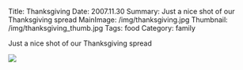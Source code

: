 Title: Thanksgiving
Date: 2007.11.30
Summary: Just a nice shot of our Thanksgiving spread
MainImage: /img/thanksgiving.jpg
Thumbnail: /img/thanksgiving_thumb.jpg
Tags: food
Category: family

Just a nice shot of our Thanksgiving spread

<p><img src="/img/food/thanksgiving07.jpg" class="smallimg" /></p>
